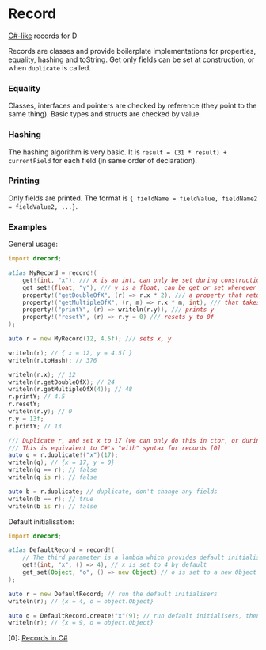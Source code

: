 # Record
[C#-like](https://docs.microsoft.com/en-us/dotnet/csharp/whats-new/tutorials/records) records for D

Records are classes and provide boilerplate implementations for properties, equality, hashing and toString. Get only fields can be set at construction, or when `duplicate` is called.

### Equality
Classes, interfaces and pointers are checked by reference (they point to the same thing). Basic types and structs are checked by value.

### Hashing
The hashing algorithm is very basic. It is `result = (31 * result) + currentField` for each field (in same order of declaration).

### Printing
Only fields are printed. The format is `{ fieldName = fieldValue, fieldName2 = fieldValue2, ...}`.

### Examples
General usage:
```d
import drecord;

alias MyRecord = record!(
    get!(int, "x"), /// x is an int, can only be set during construction
    get_set!(float, "y"), /// y is a float, can be get or set whenever
    property!("getDoubleOfX", (r) => r.x * 2), /// a property that returns the double of x
    property!("getMultipleOfX", (r, m) => r.x * m, int), /// that takes an argument and multiples x by that value
    property!("printY", (r) => writeln(r.y)), /// prints y
    property!("resetY", (r) => r.y = 0) /// resets y to 0f
); 

auto r = new MyRecord(12, 4.5f); /// sets x, y

writeln(r); // { x = 12, y = 4.5f }
writeln(r.toHash); // 376

writeln(r.x); // 12
writeln(r.getDoubleOfX); // 24
writeln(r.getMultipleOfX(4)); // 48
r.printY; // 4.5
r.resetY;
writeln(r.y); // 0
r.y = 13f;
r.printY; // 13

/// Duplicate r, and set x to 17 (we can only do this in ctor, or during duplication)
/// This is equivalent to C#'s "with" syntax for records [0]
auto q = r.duplicate!("x")(17); 
writeln(q); // {x = 17, y = 0}
writeln(q == r); // false
writeln(q is r); // false

auto b = r.duplicate; // duplicate, don't change any fields
writeln(b == r); // true
writeln(b is r); // false
```

Default initialisation:
```D
import drecord;

alias DefaultRecord = record!(
    // The third parameter is a lambda which provides default initialisation
    get!(int, "x", () => 4), // x is set to 4 by default
    get_set(Object, "o", () => new Object) // o is set to a new Object by default
);

auto r = new DefaultRecord; // run the default initialisers
writeln(r); // {x = 4, o = object.Object}

auto q = DefaultRecord.create!"x"(9); // run default initialisers, then set x to 9
writeln(r); // {x = 9, o = object.Object}
```

[0]: [Records in C#](https://docs.microsoft.com/en-us/dotnet/csharp/fundamentals/types/records)